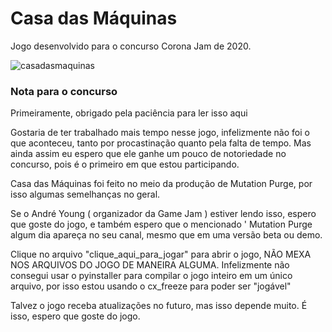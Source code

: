 ﻿# Casa das Máquinas
Jogo desenvolvido para o concurso Corona Jam de 2020.

![casadasmaquinas](https://github.com/KaiXtr/casa-das-maquinas/assets/42985693/2d95d237-d432-4075-8940-eb5e77a83a46)

### Nota para o concurso

Primeiramente, obrigado pela paciência para ler isso aqui

Gostaria de ter trabalhado mais tempo nesse jogo, infelizmente não
foi o que aconteceu, tanto por procastinação quanto pela falta de tempo.
Mas ainda assim eu espero que ele ganhe um pouco de notoriedade no
concurso, pois é o primeiro em que estou participando.

Casa das Máquinas foi feito no meio da produção de Mutation Purge,
por isso algumas semelhanças no geral.

Se o André Young ( organizador da Game Jam ) estiver lendo isso,
espero que goste do jogo, e também espero que o mencionado
'	Mutation Purge algum dia apareça no seu canal, mesmo que em
uma versão beta ou demo.

Clique no arquivo "clique_aqui_para_jogar" para abrir
o jogo, NÃO MEXA NOS ARQUIVOS DO JOGO DE MANEIRA ALGUMA.
Infelizmente não consegui usar o pyinstaller para compilar o jogo
inteiro em um único arquivo, por isso estou usando o cx_freeze
para poder ser "jogável"

Talvez o jogo receba atualizações no futuro, mas isso depende
muito. É isso, espero que goste do jogo.

